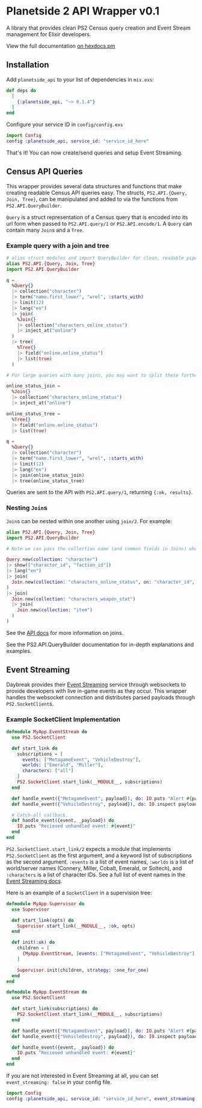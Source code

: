 # Planetside 2 API Wrapper v0.1

A library that provides clean PS2 Census query creation
and Event Stream management for Elixir developers.

View the full documentation [on hexdocs.pm](https://hexdocs.pm/planetside_api/PS2.API.html#content)

## Installation

Add `planetside_api` to your list of dependencies in `mix.exs`:

```elixir
def deps do
  [
    {:planetside_api, "~> 0.1.4"}
  ]
end
```

Configure your service ID in `config/config.exs`
```elixir
import Config
config :planetside_api, service_id: "service_id_here"
```
That's it! You can now create/send queries and setup Event
Streaming.

## Census API Queries
This wrapper provides several data structures and functions
that make creating readable Census API queries easy. The
structs, `PS2.API.{Query, Join, Tree}`, can be manipulated
and added to via the functions from `PS2.API.QueryBuilder`.

`Query` is a struct representation of a Census query that is
encoded into its url form when passed to `PS2.API.query/1`
or `PS2.API.encode/1`. A `Query` can contain many `Join`s and
a `Tree`.

### Example query with a join and tree
```elixir
# alias struct modules and import QueryBuilder for clean, readable pipelines.
alias PS2.API.{Query, Join, Tree}
import PS2.API.QueryBuilder

q =
  %Query{}
  |> collection("character")
  |> term("name.first_lower", "wrel", :starts_with)
  |> limit(12)
  |> lang("en")
  |> join(
    %Join{}
    |> collection("characters_online_status")
    |> inject_at("online")
  )
  |> tree(
    %Tree{}
    |> field("online.online_status")
    |> list(true)
  )

# For large queries with many joins, you may want to split these further into separate parts:

online_status_join = 
  %Join{}
  |> collection("characters_online_status")
  |> inject_at("online")

online_status_tree =
  %Tree{}
  |> field("online.online_status")
  |> list(true)

q =
  %Query{}
  |> collection("character")
  |> term("name.first_lower", "wrel", :starts_with)
  |> limit(12)
  |> lang("en")
  |> join(online_status_join)
  |> tree(online_status_tree)
```

Queries are sent to the API with `PS2.API.query/1`,
returning `{:ok, results}`.

### Nesting `Join`s
`Join`s can be nested within one another using `join/2`. For
example:

```elixir
alias PS2.API.{Query, Join, Tree}
import PS2.API.QueryBuilder

# Note we can pass the collection name (and common fields in Joins) when using a new/1 function.

Query.new(collection: "character")
|> show(["character_id", "faction_id"])
|> lang("en")
|> join(
  Join.new(collection: "characters_online_status", on: "character_id", inject_at: "online")
)
|> join(
  Join.new(collection: "characters_weapon_stat")
  |> join(
    Join.new(collection: "item")
  )
)
```
See the [API docs](https://census.daybreakgames.com/#query-commands)
for more information on joins.

See the PS2.API.QueryBuilder documentation for in-depth explanations and
examples.

## Event Streaming

Daybreak provides their [Event Streaming](https://census.daybreakgames.com/#what-is-websocket)
service through websockets to provide developers with live in-game
events as they occur. This wrapper handles the websocket connection
and distributes parsed payloads through `PS2.SocketClient`s.

### Example SocketClient Implementation
```elixir
defmodule MyApp.EventStream do
  use PS2.SocketClient

  def start_link do
    subscriptions = [
      events: ["MetagameEvent", "VehicleDestroy"], 
      worlds: ["Emerald", "Miller"], 
      characters: ["all"]
    ]
    PS2.SocketClient.start_link(__MODULE__, subscriptions)
  end

  def handle_event({"MetagameEvent", payload}), do: IO.puts "Alert #{payload[:metagame_event_id]}"
  def handle_event({"VehicleDestroy", payload}), do: IO.inspect payload

  # Catch-all callback.
  def handle_event({event, _payload}) do
    IO.puts "Recieved unhandled event: #{event}"
  end
end
```
`PS2.SocketClient.start_link/2` expects a module that implements `PS2.SocketClient`
as the first argument, and a keyword list of subscriptions as the second argument.
`:events` is a list of event names, `:worlds` is a list of world/server names 
(Connery, Miller, Cobalt, Emerald, or Soltech), and `:characters` is a list of
character IDs. See a full list of event names in the
[Event Streaming docs](https://census.daybreakgames.com/#what-is-websocket).

Here is an example of a `SocketClient` in a supervision tree:

```elixir
defmodule MyApp.Supervisor do
  use Supervisor

  def start_link(opts) do
    Supervisor.start_link(__MODULE__, :ok, opts)
  end

  def init(:ok) do
    children = [
      {MyApp.EventStream, [events: ["MetagameEvent", "VehicleDestroy"], worlds: ["Emerald", "Miller"], characters: ["all"]]},
    ]

    Supervisor.init(children, strategy: :one_for_one)
  end
end

defmodule MyApp.EventStream do
  use PS2.SocketClient

  def start_link(subscriptions) do
    PS2.SocketClient.start_link(__MODULE__, subscriptions)
  end

  def handle_event({"MetagameEvent", payload}), do: IO.puts "Alert #{payload[:metagame_event_id]}"
  def handle_event({"VehicleDestroy", payload}), do: IO.inspect payload

  def handle_event({event, _payload}) do
    IO.puts "Recieved unhandled event: #{event}"
  end
end
```

If you are not interested in Event Streaming at all, you can set 
`event_streaming: false` in your config file.
```elixir
import Config
config :planetside_api, service_id: "service_id_here", event_streaming: false
```